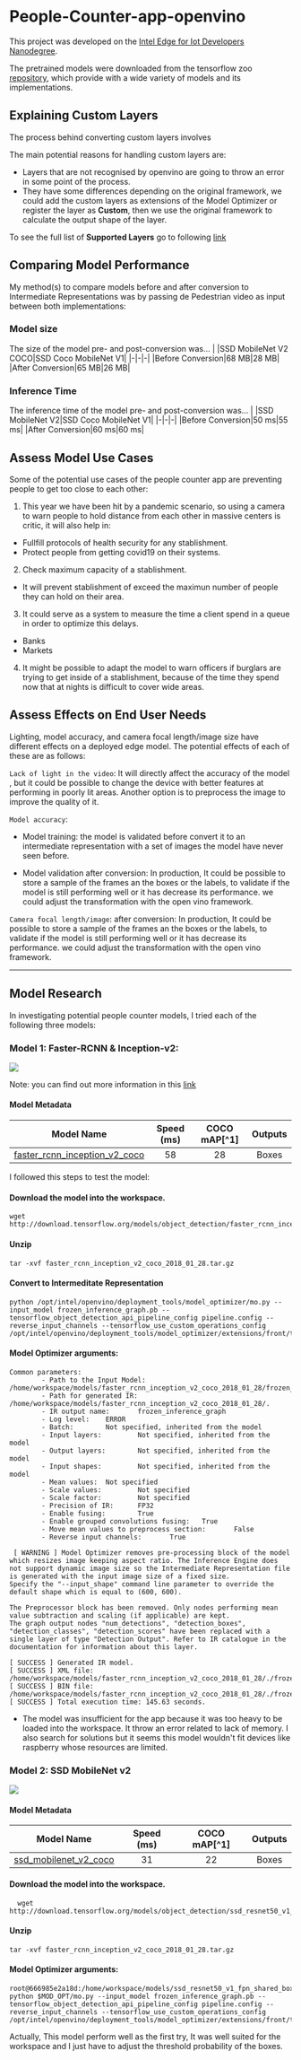 # People-Counter-app-openvino
This  project was developed on the [Intel Edge for Iot Developers Nanodegree](https://www.udacity.com/course/intel-edge-ai-for-iot-developers-nanodegree--nd131).

The pretrained models were downloaded from the tensorflow zoo [repository](https://github.com/tensorflow/models/blob/master/research/object_detection/g3doc/detection_model_zoo.md), which provide with a wide variety of models and its implementations.

## Explaining Custom Layers
The process behind converting custom layers involves 

The main potential reasons for handling custom layers are:
  - Layers that are not recognised by openvino are going to throw an error in some point of the process.
  - They have some differences depending on the original framework, we could add the custom layers as extensions of the Model Optimizer or register the layer as **Custom**, then we use the original framework to calculate the output shape of the layer.

To see the full list of **Supported Layers** go to following [link](https://docs.openvinotoolkit.org/2019_R3/_docs_MO_DG_prepare_model_Supported_Frameworks_Layers.html)

## Comparing Model Performance
My method(s) to compare models before and after conversion to Intermediate Representations was by passing de Pedestrian video as input between both implementations:


### Model size
The size of the model pre- and post-conversion was...
| |SSD MobileNet V2 COCO|SSD Coco MobileNet V1|
|-|-|-|
|Before Conversion|68 MB|28 MB|
|After Conversion|65 MB|26 MB|

### Inference Time
The inference time of the model pre- and post-conversion was...
| |SSD MobileNet V2|SSD Coco MobileNet V1|
|-|-|-|
|Before Conversion|50 ms|55 ms|
|After Conversion|60 ms|60 ms|



## Assess Model Use Cases
Some of the potential use cases of the people counter app are preventing people to get too close to each other:
1. This year we have been hit by a pandemic scenario, so using a camera to warn people to hold distance from each other in massive centers is critic, it will also help in:

  - Fullfill protocols of health security for any stablishment.
  - Protect people from getting covid19 on their systems.

2. Check maximum capacity of a stablishment.
  - It will prevent stablishment of exceed the maximun number of people they can hold on their area.

3. It could serve as a system to measure the time a client spend in a queue in order to optimize this delays.
  - Banks
  - Markets

4. It might be possible to adapt the model to warn officers if burglars are trying to get inside of a stablishment, because of the time they spend now that at nights is difficult to cover wide areas.

## Assess Effects on End User Needs


Lighting, model accuracy, and camera focal length/image size have different effects on a
deployed edge model. The potential effects of each of these are as follows:

`Lack of light in the video`: It will directly affect the accuracy of the model , but it could be possible to change the device with better features at performing in poorly lit areas. Another option is to preprocess the image to improve the quality of it.

`Model accuracy`: 
- Model training: the model is validated before convert it to an intermediate representation with a set of images the model have never seen before.

-  Model validation after conversion: In production, It could be possible to store a sample of the frames an the boxes or the labels, to validate if the model is still performing well or it has decrease its performance. we could adjust the transformation with the open vino framework.

`Camera focal length/image`: 
after conversion: In production, It could be possible to store a sample of the frames an the boxes or the labels, to validate if the model is still performing well or it has decrease its performance. we could adjust the transformation with the open vino framework.

-----

## Model Research

In investigating potential people counter models, I tried each of the following three models:

### Model 1: Faster-RCNN & Inception-v2:
<img src = "https://www.researchgate.net/profile/Akif_Durdu/publication/334987612/figure/fig3/AS:788766109224961@1565067903984/High-level-diagram-of-Faster-R-CNN-16-for-generic-object-detection-2-Inception-v2-The.ppm"></img>

Note: you can find out more information in this [link](https://www.researchgate.net/figure/High-level-diagram-of-Faster-R-CNN-16-for-generic-object-detection-2-Inception-v2-The_fig3_334987612)

#### Model Metadata

**Model Name**                                                                                                                                                                                    | Speed (ms) | COCO mAP[^1] | Outputs
--------------------------------------------------------------------------------------------------------------------------------------------------------------------------------------------- | :--------: | :----------: | :-----:
[faster_rcnn_inception_v2_coco](http://download.tensorflow.org/models/object_detection/faster_rcnn_inception_v2_coco_2018_01_28.tar.gz)                                                                       | 58         | 28           | Boxes

I followed this steps to test the model:
  
#### Download the model into the workspace.
  ```
  wget http://download.tensorflow.org/models/object_detection/faster_rcnn_inception_v2_coco_2018_01_28.tar.gz
  ```
  
#### Unzip 
 ```
 tar -xvf faster_rcnn_inception_v2_coco_2018_01_28.tar.gz
 ```
 
 #### Convert to Intermeditate Representation
 ```
 python /opt/intel/openvino/deployment_tools/model_optimizer/mo.py --input_model frozen_inference_graph.pb --tensorflow_object_detection_api_pipeline_config pipeline.config --reverse_input_channels --tensorflow_use_custom_operations_config /opt/intel/openvino/deployment_tools/model_optimizer/extensions/front/tf/faster_rcnn_support.json
 ```
  
#### Model Optimizer arguments:

```console
Common parameters:
        - Path to the Input Model:      /home/workspace/models/faster_rcnn_inception_v2_coco_2018_01_28/frozen_inference_graph.pb
        - Path for generated IR:        /home/workspace/models/faster_rcnn_inception_v2_coco_2018_01_28/.
        - IR output name:       frozen_inference_graph
        - Log level:    ERROR
        - Batch:        Not specified, inherited from the model
        - Input layers:         Not specified, inherited from the model
        - Output layers:        Not specified, inherited from the model
        - Input shapes:         Not specified, inherited from the model
        - Mean values:  Not specified
        - Scale values:         Not specified
        - Scale factor:         Not specified
        - Precision of IR:      FP32
        - Enable fusing:        True
        - Enable grouped convolutions fusing:   True
        - Move mean values to preprocess section:       False
        - Reverse input channels:       True
 
 [ WARNING ] Model Optimizer removes pre-processing block of the model which resizes image keeping aspect ratio. The Inference Engine does not support dynamic image size so the Intermediate Representation file is generated with the input image size of a fixed size.
Specify the "--input_shape" command line parameter to override the default shape which is equal to (600, 600).

The Preprocessor block has been removed. Only nodes performing mean value subtraction and scaling (if applicable) are kept.
The graph output nodes "num_detections", "detection_boxes", "detection_classes", "detection_scores" have been replaced with a single layer of type "Detection Output". Refer to IR catalogue in the documentation for information about this layer.

[ SUCCESS ] Generated IR model.
[ SUCCESS ] XML file: /home/workspace/models/faster_rcnn_inception_v2_coco_2018_01_28/./frozen_inference_graph.xml
[ SUCCESS ] BIN file: /home/workspace/models/faster_rcnn_inception_v2_coco_2018_01_28/./frozen_inference_graph.bin
[ SUCCESS ] Total execution time: 145.63 seconds.

``` 
 
 
- The model was insufficient for the app because it was too heavy to be loaded into the workspace. It throw an error related to lack of memory. I also search for solutions but it seems this model wouldn't fit devices like raspberry whose resources are limited.

 
### Model 2: SSD MobileNet v2
<img src = "https://1.bp.blogspot.com/-M8UvZJWNW4E/WsKk-tbzp8I/AAAAAAAAChw/OqxBVPbDygMIQWGug4ZnHNDvuyK5FBMcQCLcBGAs/s640/image5.png"></img>


#### Model Metadata

**Model Name** | Speed (ms) | COCO mAP[^1] | Outputs
--------------------------------------------------------------------------------------------------------------------------------------------------------------------------------------------- | :--------: | :----------: | :-----:
[ssd_mobilenet_v2_coco](http://download.tensorflow.org/models/object_detection/ssd_mobilenet_v2_coco_2018_03_29.tar.gz)                                                                       | 31         | 22           | Boxes

#### Download the model into the workspace.  
``` 
  wget http://download.tensorflow.org/models/object_detection/ssd_resnet50_v1_fpn_shared_box_predictor_640x640_coco14_sync_2018_07_03.tar.gz
```  

#### Unzip 
 ```
 tar -xvf faster_rcnn_inception_v2_coco_2018_01_28.tar.gz
 ```  
  
#### Model Optimizer arguments:

```console
root@666985e2a18d:/home/workspace/models/ssd_resnet50_v1_fpn_shared_box_predictor_640x640_coco14_sync_2018_07_03# python $MOD_OPT/mo.py --input_model frozen_inference_graph.pb --tensorflow_object_detection_api_pipeline_config pipeline.config --reverse_input_channels --tensorflow_use_custom_operations_config /opt/intel/openvino/deployment_tools/model_optimizer/extensions/front/tf/ssd_v2_support.json 
```

Actually, This model perform well as the first try, It was well suited for the workspace and I just have to adjust the threshold probability of the boxes.



